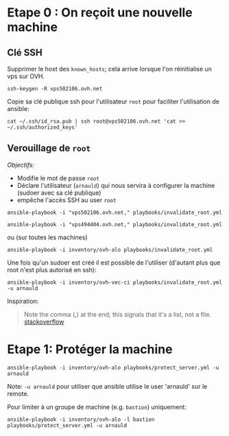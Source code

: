 # Etape 0 : On reçoit une nouvelle machine

## Clé SSH

Supprimer le host des `known_hosts`; cela arrive lorsque l'on réinitialise un vps sur OVH.

```
ssh-keygen -R vps502106.ovh.net
```

Copie sa clé publique ssh pour l'utilisateur `root` pour faciliter l'utilisation de ansible:

```
cat ~/.ssh/id_rsa.pub | ssh root@vps502106.ovh.net 'cat >> ~/.ssh/authorized_keys'
```

## Verouillage de `root`

*Objectifs:*

* Modifie le mot de passe `root`
* Déclare l'utilisateur (`arnauld`) qui nous servira à configurer la machine (sudoer avec sa clé publique)
* empêche l'accès SSH au user `root`


```
ansible-playbook -i "vps502106.ovh.net," playbooks/invalidate_root.yml
```


```
ansible-playbook -i "vps494404.ovh.net," playbooks/invalidate_root.yml
```

ou (sur toutes les machines)

```
ansible-playbook -i inventory/ovh-alo playbooks/invalidate_root.yml
```

Une fois qu'un sudoer est créé il est possible de l'utiliser (d'autant plus que root n'est plus autorisé en ssh):

```
ansible-playbook -i inventory/ovh-vec-ci playbooks/invalidate_root.yml -u arnauld
```


Inspiration:
> Note the comma (,) at the end; this signals that it's a list, not a file.
> [stackoverflow](https://stackoverflow.com/a/18199029)

# Etape 1: Protéger la machine


```
ansible-playbook -i inventory/ovh-alo playbooks/protect_server.yml -u arnauld
```

Note: `-u arnauld` pour utiliser que ansible utilise le user 'arnauld' sur le remote.

Pour limiter à un groupe de machine (e.g. `bastion`) uniquement:

```
ansible-playbook -i inventory/ovh-alo -l bastion playbooks/protect_server.yml -u arnauld
```


